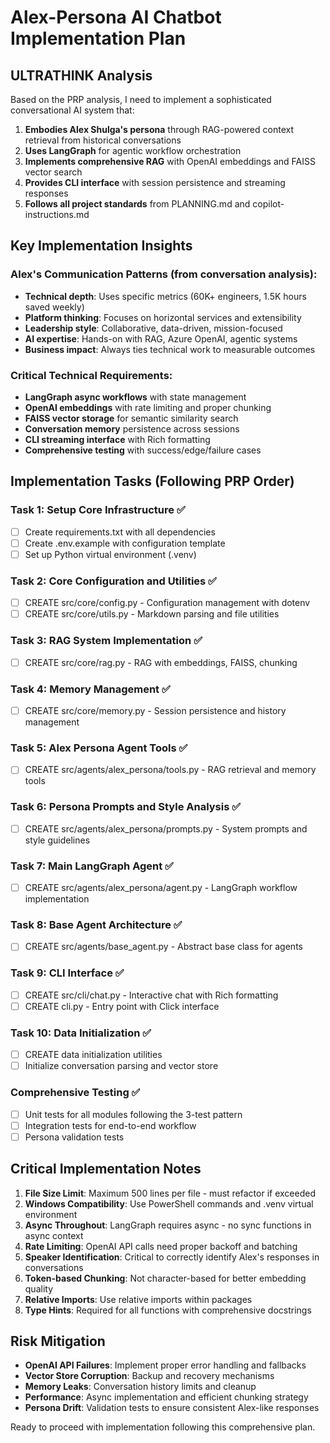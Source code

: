 # Alex-Persona AI Chatbot Implementation Plan

## ULTRATHINK Analysis

Based on the PRP analysis, I need to implement a sophisticated conversational AI system that:

1. **Embodies Alex Shulga's persona** through RAG-powered context retrieval from historical conversations
2. **Uses LangGraph** for agentic workflow orchestration
3. **Implements comprehensive RAG** with OpenAI embeddings and FAISS vector search
4. **Provides CLI interface** with session persistence and streaming responses
5. **Follows all project standards** from PLANNING.md and copilot-instructions.md

## Key Implementation Insights

### Alex's Communication Patterns (from conversation analysis):
- **Technical depth**: Uses specific metrics (60K+ engineers, 1.5K hours saved weekly)
- **Platform thinking**: Focuses on horizontal services and extensibility
- **Leadership style**: Collaborative, data-driven, mission-focused
- **AI expertise**: Hands-on with RAG, Azure OpenAI, agentic systems
- **Business impact**: Always ties technical work to measurable outcomes

### Critical Technical Requirements:
- **LangGraph async workflows** with state management
- **OpenAI embeddings** with rate limiting and proper chunking
- **FAISS vector storage** for semantic similarity search
- **Conversation memory** persistence across sessions
- **CLI streaming interface** with Rich formatting
- **Comprehensive testing** with success/edge/failure cases

## Implementation Tasks (Following PRP Order)

### Task 1: Setup Core Infrastructure ✅
- [ ] Create requirements.txt with all dependencies
- [ ] Create .env.example with configuration template
- [ ] Set up Python virtual environment (.venv)

### Task 2: Core Configuration and Utilities ✅
- [ ] CREATE src/core/config.py - Configuration management with dotenv
- [ ] CREATE src/core/utils.py - Markdown parsing and file utilities

### Task 3: RAG System Implementation ✅
- [ ] CREATE src/core/rag.py - RAG with embeddings, FAISS, chunking

### Task 4: Memory Management ✅
- [ ] CREATE src/core/memory.py - Session persistence and history management

### Task 5: Alex Persona Agent Tools ✅
- [ ] CREATE src/agents/alex_persona/tools.py - RAG retrieval and memory tools

### Task 6: Persona Prompts and Style Analysis ✅
- [ ] CREATE src/agents/alex_persona/prompts.py - System prompts and style guidelines

### Task 7: Main LangGraph Agent ✅
- [ ] CREATE src/agents/alex_persona/agent.py - LangGraph workflow implementation

### Task 8: Base Agent Architecture ✅
- [ ] CREATE src/agents/base_agent.py - Abstract base class for agents

### Task 9: CLI Interface ✅
- [ ] CREATE src/cli/chat.py - Interactive chat with Rich formatting
- [ ] CREATE cli.py - Entry point with Click interface

### Task 10: Data Initialization ✅
- [ ] CREATE data initialization utilities
- [ ] Initialize conversation parsing and vector store

### Comprehensive Testing ✅
- [ ] Unit tests for all modules following the 3-test pattern
- [ ] Integration tests for end-to-end workflow
- [ ] Persona validation tests

## Critical Implementation Notes

1. **File Size Limit**: Maximum 500 lines per file - must refactor if exceeded
2. **Windows Compatibility**: Use PowerShell commands and .venv virtual environment
3. **Async Throughout**: LangGraph requires async - no sync functions in async context
4. **Rate Limiting**: OpenAI API calls need proper backoff and batching
5. **Speaker Identification**: Critical to correctly identify Alex's responses in conversations
6. **Token-based Chunking**: Not character-based for better embedding quality
7. **Relative Imports**: Use relative imports within packages
8. **Type Hints**: Required for all functions with comprehensive docstrings

## Risk Mitigation

- **OpenAI API Failures**: Implement proper error handling and fallbacks
- **Vector Store Corruption**: Backup and recovery mechanisms
- **Memory Leaks**: Conversation history limits and cleanup
- **Performance**: Async implementation and efficient chunking strategy
- **Persona Drift**: Validation tests to ensure consistent Alex-like responses

Ready to proceed with implementation following this comprehensive plan.
